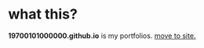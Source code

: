 # what this?
**19700101000000.github.io** is my portfolios.
[move to site.](https://19700101000000.github.io)
